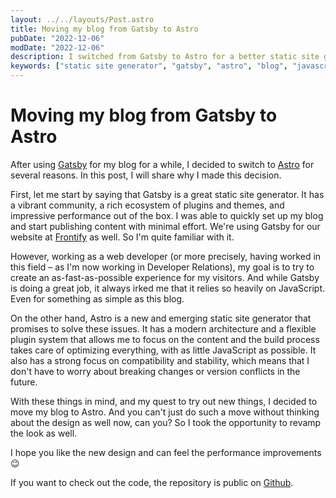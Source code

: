 ```yaml
---
layout: ../../layouts/Post.astro
title: Moving my blog from Gatsby to Astro
pubDate: "2022-12-06"
modDate: "2022-12-06"
description: I switched from Gatsby to Astro for a better static site generator experience.
keywords: ["static site generator", "gatsby", "astro", "blog", "javascript", "web development"]
---
```


# Moving my blog from Gatsby to Astro

After using [Gatsby](https://www.gatsbyjs.com/) for my blog for a while, I decided to switch to [Astro](https://astro.build/) for several reasons. In this post, I will share why I made this decision.

First, let me start by saying that Gatsby is a great static site generator. It has a vibrant community, a rich ecosystem of plugins and themes, and impressive performance out of the box. I was able to quickly set up my blog and start publishing content with minimal effort. We're using Gatsby for our website at [Frontify](https://www.frontify.com/en/) as well. So I'm quite familiar with it.

However, working as a web developer (or more precisely, having worked in this field – as I'm now working in Developer Relations), my goal is to try to create an as-fast-as-possible experience for my visitors. And while Gatsby is doing a great job, it always irked me that it relies so heavily on JavaScript. Even for something as simple as this blog.

On the other hand, Astro is a new and emerging static site generator that promises to solve these issues. It has a modern architecture and a flexible plugin system that allows me to focus on the content and the build process takes care of optimizing everything, with as little JavaScript as possible. It also has a strong focus on compatibility and stability, which means that I don't have to worry about breaking changes or version conflicts in the future.

With these things in mind, and my quest to try out new things, I decided to move my blog to Astro. And you can't just do such a move without thinking about the design as well now, can you? So I took the opportunity to revamp the look as well.

I hope you like the new design and can feel the performance improvements 😉

If you want to check out the code, the repository is public on [Github](https://github.com/floriangaechter/floriangaechter.com).

